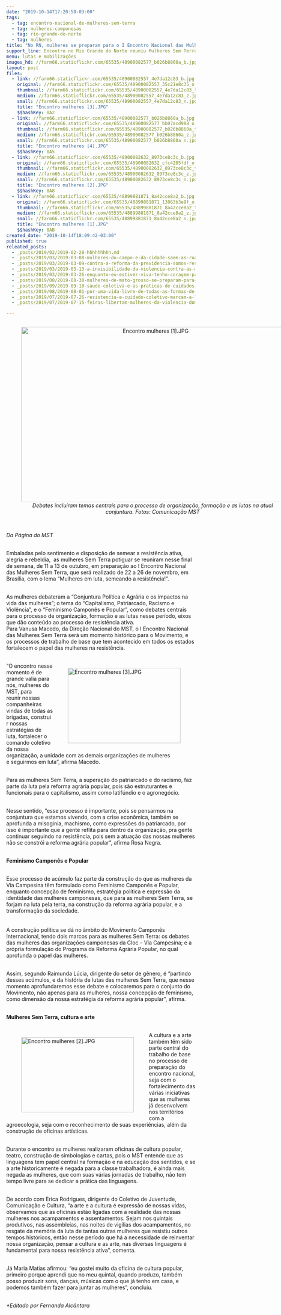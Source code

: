 ```yaml
---
date: "2019-10-14T17:20:58-03:00"
tags:
  - tag: encontro-nacional-de-mulheres-sem-terra
  - tag: mulheres-camponesas
  - tag: rio-grande-do-norte
  - tag: mulheres
title: "No RN, mulheres se preparam para o I Encontro Nacional das Mulheres Sem Terra"
support_line: Encontro no Rio Grande do Norte reuniu Mulheres Sem Terra do estado para debates sobre temas da atualidade
menu: lutas e mobilizações
images_hd: //farm66.staticflickr.com/65535/48900082577_b026b8860a_b.jpg
layout: post
files:
  - link: //farm66.staticflickr.com/65535/48900082557_4e7da12c83_b.jpg
    original: //farm66.staticflickr.com/65535/48900082557_35c21e8c35_o.jpg
    thumbnail: //farm66.staticflickr.com/65535/48900082557_4e7da12c83_t.jpg
    medium: //farm66.staticflickr.com/65535/48900082557_4e7da12c83_z.jpg
    small: //farm66.staticflickr.com/65535/48900082557_4e7da12c83_n.jpg
    title: "Encontro mulheres [3].JPG"
    $$hashKey: 0A2
  - link: //farm66.staticflickr.com/65535/48900082577_b026b8860a_b.jpg
    original: //farm66.staticflickr.com/65535/48900082577_bb07acd988_o.jpg
    thumbnail: //farm66.staticflickr.com/65535/48900082577_b026b8860a_t.jpg
    medium: //farm66.staticflickr.com/65535/48900082577_b026b8860a_z.jpg
    small: //farm66.staticflickr.com/65535/48900082577_b026b8860a_n.jpg
    title: "Encontro mulheres [4].JPG"
    $$hashKey: 0A5
  - link: //farm66.staticflickr.com/65535/48900082632_8973ce8c3c_b.jpg
    original: //farm66.staticflickr.com/65535/48900082632_cfc4205fdf_o.jpg
    thumbnail: //farm66.staticflickr.com/65535/48900082632_8973ce8c3c_t.jpg
    medium: //farm66.staticflickr.com/65535/48900082632_8973ce8c3c_z.jpg
    small: //farm66.staticflickr.com/65535/48900082632_8973ce8c3c_n.jpg
    title: "Encontro mulheres [2].JPG"
    $$hashKey: 0A8
  - link: //farm66.staticflickr.com/65535/48899881871_8a42cce8a2_b.jpg
    original: //farm66.staticflickr.com/65535/48899881871_13863b3e9f_o.jpg
    thumbnail: //farm66.staticflickr.com/65535/48899881871_8a42cce8a2_t.jpg
    medium: //farm66.staticflickr.com/65535/48899881871_8a42cce8a2_z.jpg
    small: //farm66.staticflickr.com/65535/48899881871_8a42cce8a2_n.jpg
    title: "Encontro mulheres [1].JPG"
    $$hashKey: 0AB
created_date: "2019-10-14T18:09:42-03:00"
published: true
releated_posts:
  - _posts/2019/02/2019-02-28-hhhhhhhhh.md
  - _posts/2019/03/2019-03-08-mulheres-do-campo-e-da-cidade-saem-as-ruas-de-todo-pais.md
  - _posts/2019/03/2019-03-09-contra-a-reforma-da-previdencia-somos-resistencia.md
  - _posts/2019/03/2019-03-13-a-invisibilidade-da-violencia-contra-as-mulheres-do-campo-e-das-florestas.md
  - _posts/2019/03/2019-03-26-enquanto-eu-estiver-viva-tenho-coragem-para-lutar.md
  - _posts/2019/08/2019-08-30-mulheres-de-mato-grosso-se-preparam-para-o-encontro-nacional-do-mst.md
  - _posts/2019/09/2019-09-10-saude-coletiva-e-as-praticas-de-cuidados-das-mulheres-sem-terra.md
  - _posts/2019/08/2019-08-01-por-uma-vida-livre-de-todas-as-formas-de-violencia-sem-racismo-e-sem-sexismo.md
  - _posts/2019/07/2019-07-26-resistencia-e-cuidado-coletivo-marcam-a-luta-das-mulheres-da-metropolitana-em-mg.md
  - _posts/2019/07/2019-07-15-feiras-libertam-mulheres-da-violencia-domestica-no-rs.md

---
```

<div style="text-align:center">
<figure class="image" style="display:inline-block"><img alt="Encontro mulheres [1].JPG" height="466" src="//farm66.staticflickr.com/65535/48899881871_8a42cce8a2_b.jpg" width="700" />
<figcaption><em>Debates inclu&iacute;ram temas centrais para o processo de organiza&ccedil;&atilde;o, forma&ccedil;&atilde;o e as lutas na atual conjuntura. Fotos: Comunica&ccedil;&atilde;o MST</em></figcaption>
</figure>
</div>

<p><br />
<em>Da P&aacute;gina do MST</em><br />
&nbsp;</p>

<p>Embaladas pelo sentimento e disposi&ccedil;&atilde;o de semear a resist&ecirc;ncia ativa, alegria e rebeldia,&nbsp; as mulheres Sem Terra potiguar se reuniram nesse final de semana, de 11 a 13 de outubro, em prepara&ccedil;&atilde;o ao I Encontro Nacional das Mulheres Sem Terra, que ser&aacute; realizado de 22 a 26 de novembro, em Bras&iacute;lia, com o lema &ldquo;Mulheres em luta, semeando a resist&ecirc;ncia!&rdquo;.</p>

<p><br />
As mulheres debateram a &ldquo;Conjuntura Pol&iacute;tica e Agr&aacute;ria e os impactos na vida das mulheres&rdquo;; o tema do &ldquo;Capitalismo, Patriarcado, Racismo e Viol&ecirc;ncia&rdquo;, e o &ldquo;Feminismo Campon&ecirc;s e Popular&rdquo;, como debates centrais para o processo de organiza&ccedil;&atilde;o, forma&ccedil;&atilde;o e as lutas nesse per&iacute;odo, eixos que d&atilde;o conte&uacute;do ao processo de resist&ecirc;ncia ativa.<br />
Para Vanusa Macedo, da Dire&ccedil;&atilde;o Nacional do MST, o I Encontro Nacional das Mulheres Sem Terra ser&aacute; um momento hist&oacute;rico para o Movimento, e os processos de trabalho de base que tem acontecido em todos os estados fortalecem o papel das mulheres na resist&ecirc;ncia.<br />
&nbsp;</p>

<figure class="image" style="float:right"><img alt="Encontro mulheres [3].JPG" height="200" src="//farm66.staticflickr.com/65535/48900082557_4e7da12c83_b.jpg" width="300" />
<figcaption></figcaption>
</figure>

<p>&ldquo;O encontro nesse momento &eacute; de grande valia para n&oacute;s, mulheres do MST, para reunir&nbsp;nossas companheiras vindas de todas as brigadas,&nbsp;construir nossas estrat&eacute;gias de luta, fortalecer o comando coletivo da nossa organiza&ccedil;&atilde;o, a unidade com as demais organiza&ccedil;&otilde;es de mulheres e&nbsp;seguirmos em luta&rdquo;, afirma Macedo.&nbsp;</p>

<p><br />
Para as mulheres Sem Terra, a supera&ccedil;&atilde;o do patriarcado e do racismo, faz parte da luta pela reforma agr&aacute;ria popular, pois s&atilde;o estruturantes e funcionais para o capitalismo, assim como latif&uacute;ndio e o agroneg&oacute;cio.&nbsp;</p>

<p><br />
Nesse sentido, &ldquo;esse processo &eacute; importante, pois se pensarmos na conjuntura que estamos vivendo, com a crise econ&ocirc;mica, tamb&eacute;m se aprofunda a misoginia, machismo, como express&otilde;es do patriarcado, por isso &eacute; importante que a gente reflita para dentro da organiza&ccedil;&atilde;o, pra gente continuar seguindo na resist&ecirc;ncia, pois sem a atua&ccedil;&atilde;o das nossas mulheres n&atilde;o se constr&oacute;i a reforma agr&aacute;ria popular&rdquo;, afirma Rosa Negra.&nbsp;<br />
&nbsp;</p>

<p><strong>Feminismo Campon&ecirc;s e Popular</strong></p>

<p><br />
Esse processo de ac&uacute;mulo faz parte da constru&ccedil;&atilde;o do que as mulheres da Via Campesina t&ecirc;m formulado como Feminismo Campon&ecirc;s e Popular, enquanto concep&ccedil;&atilde;o de feminismo, estrat&eacute;gia pol&iacute;tica e express&atilde;o da identidade das mulheres camponesas, que para as mulheres Sem Terra, se forjam na luta pela terra, na constru&ccedil;&atilde;o da reforma agr&aacute;ria popular, e a transforma&ccedil;&atilde;o da sociedade.<br />
<br />
<br />
A constru&ccedil;&atilde;o pol&iacute;tica se d&aacute; no &acirc;mbito do Movimento Campon&ecirc;s Internacional, tendo dois marcos para as mulheres Sem Terra: os debates das mulheres das organiza&ccedil;&otilde;es camponesas da Cloc &ndash; Via Campesina; e a pr&oacute;pria&nbsp;formula&ccedil;&atilde;o do Programa da Reforma Agr&aacute;ria Popular, no qual aprofunda o papel das mulheres.</p>

<p><br />
Assim, segundo Raimunda L&uacute;cia, dirigente do setor de g&ecirc;nero, &eacute; &ldquo;partindo desses ac&uacute;mulos, e da hist&oacute;ria de lutas das mulheres Sem Terra, que nesse momento aprofundaremos esse debate e colocaremos para o conjunto do Movimento, n&atilde;o apenas para as mulheres, nossa concep&ccedil;&atilde;o de feminismo, como dimens&atilde;o da nossa estrat&eacute;gia da reforma agr&aacute;ria popular&rdquo;, afirma.&nbsp;</p>

<p><br />
<strong>Mulheres Sem Terra, cultura e arte</strong><br />
&nbsp;</p>

<figure class="image" style="float:left"><img alt="Encontro mulheres [2].JPG" height="200" src="//farm66.staticflickr.com/65535/48900082632_8973ce8c3c_b.jpg" width="300" />
<figcaption></figcaption>
</figure>

<p>A cultura e a arte tamb&eacute;m t&ecirc;m sido parte central do trabalho de base no processo de prepara&ccedil;&atilde;o do encontro nacional, seja com o fortalecimento das v&aacute;rias iniciativas que as mulheres j&aacute; desenvolvem nos territ&oacute;rios com a agroecologia, seja com o reconhecimento de suas experi&ecirc;ncias, al&eacute;m da constru&ccedil;&atilde;o de oficinas art&iacute;sticas.</p>

<p><br />
Durante o encontro as mulheres realizaram oficinas de cultura popular, teatro, constru&ccedil;&atilde;o de simbologias e cartas, pois o MST entende que as linguagens tem papel central na forma&ccedil;&atilde;o e na educa&ccedil;&atilde;o dos sentidos, e se a arte historicamente &eacute; negada para a classe trabalhadora, &eacute; ainda mais negada as mulheres, que com suas v&aacute;rias jornadas de trabalho, n&atilde;o tem tempo livre para se dedicar a pr&aacute;tica das linguagens.&nbsp;</p>

<p><br />
De acordo com Erica Rodrigues, dirigente do Coletivo de Juventude, Comunica&ccedil;&atilde;o e Cultura,&nbsp;&ldquo;a&nbsp;arte e a cultura &eacute; express&atilde;o de nossas vidas, observamos que as oficinas est&atilde;o ligadas com a realidade das nossas mulheres nos acampamentos e assentamentos. Sejam nos quintais produtivos, nas assembleias, nas noites de vig&iacute;lias dos acampamentos, no resgate da mem&oacute;ria da luta de tantas outras mulheres que resistiu outros tempos hist&oacute;ricos, ent&atilde;o nesse per&iacute;odo que h&aacute; a necessidade de reinventar nossa organiza&ccedil;&atilde;o, pensar a cultura e as arte, nas diversas linguagens &eacute; fundamental para nossa resist&ecirc;ncia ativa&rdquo;, comenta.&nbsp;</p>

<p><br />
J&aacute; Maria Matias&nbsp;afirmou: &ldquo;eu gostei muito da oficina de cultura popular, primeiro porque aprendi que no meu quintal, quando produzo, tamb&eacute;m posso produzir sons, dan&ccedil;as, m&uacute;sicas com o que j&aacute; tenho em casa, e podemos tamb&eacute;m fazer para juntar as mulheres&rdquo;, concluiu.</p>

<p><br />
<em>*Editado por Fernanda Alc&acirc;ntara</em></p>
